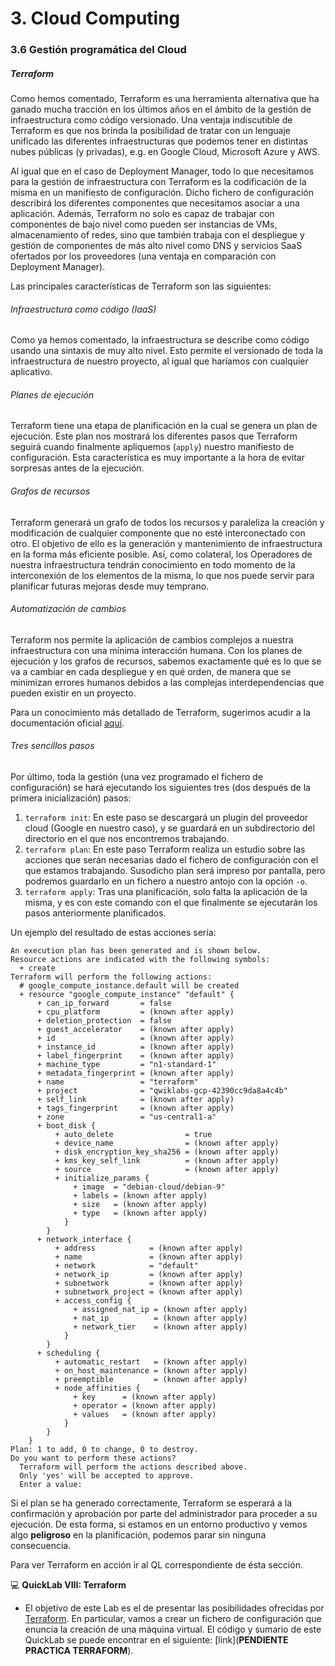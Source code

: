 # 3. Cloud Computing

### 3.6 Gestión programática del Cloud

##### Terraform

Como hemos comentado, Terraform es una herramienta alternativa que ha ganado mucha tracción en los últimos años en el ámbito de la gestión de infraestructura como código versionado. Una ventaja indiscutible de Terraform es que nos brinda la posibilidad de tratar con un lenguaje unificado las diferentes infraestructuras que podemos tener en distintas nubes públicas (y privadas), e.g. en Google Cloud, Microsoft Azure y AWS.

Al igual que en el caso de Deployment Manager, todo lo que necesitamos para la gestión de infraestructura con Terraform es la codificación de la misma en un manifiesto de configuración. Dicho fichero de configuración describirá los diferentes componentes que necesitamos asociar a una aplicación. Además, Terraform no solo es capaz de trabajar con componentes de bajo nivel como pueden ser instancias de VMs, almacenamiento of redes, sino que también trabaja con el despliegue y gestión de componentes de más alto nivel como DNS y servicios SaaS ofertados por los proveedores (una ventaja en comparación con Deployment Manager).

Las principales características de Terraform son las siguientes:

###### Infraestructura como código (IaaS)

Como ya hemos comentado, la infraestructura se describe como código usando una sintaxis de muy alto nivel. Esto permite el versionado de toda la infraestructura de nuestro proyecto, al igual que haríamos con cualquier aplicativo. 

###### Planes de ejecución

Terraform tiene una etapa de planificación en la cual se genera un plan de ejecución. Este plan nos mostrará los diferentes pasos que Terraform seguirá cuando finalmente apliquemos (`apply`) nuestro manifiesto de configuración. Esta característica es muy importante a la hora de evitar sorpresas antes de la ejecución.

###### Grafos de recursos

Terraform generará un grafo de todos los recursos y paraleliza la creación y modificación de cualquier componente que no esté interconectado con otro. El objetivo de ello es la generación y mantenimiento de infraestructura en la forma más eficiente posible. Así, como colateral, los Operadores de nuestra infraestructura tendrán conocimiento en todo momento de la interconexión de los elementos de la misma, lo que nos puede servir para planificar futuras mejoras desde muy temprano.

###### Automatización de cambios

Terraform nos permite la aplicación de cambios complejos a nuestra infraestructura con una mínima interacción humana. Con los planes de ejecución y los grafos de recursos, sabemos exactamente qué es lo que se va a cambiar en cada despliegue y en qué orden, de manera que se minimizan errores humanos debidos a las complejas interdependencias que pueden existir en un proyecto.

Para un conocimiento más detallado de Terraform, sugerimos acudir a la documentación oficial [aquí](https://www.terraform.io/).

###### Tres sencillos pasos

Por último, toda la gestión (una vez programado el fichero de configuración) se hará ejecutando los siguientes tres (dos después de la primera inicialización) pasos:

1. `terraform init`: En este paso se descargará un plugin del proveedor cloud (Google en nuestro caso), y se guardará en un subdirectorio del directorio en el que nos encontremos trabajando. 
2. `terraform plan`: En este paso Terraform realiza un estudio sobre las acciones que serán necesarias dado el fichero de configuración con el que estamos trabajando. Susodicho plan será impreso por pantalla, pero podremos guardarlo en un fichero a nuestro antojo con la opción `-o`. 
3. `terraform apply`: Tras una planificación, solo falta la aplicación de la misma, y es con este comando con el que finalmente se ejecutarán los pasos anteriormente planificados. 

Un ejemplo del resultado de estas acciones sería:

```
An execution plan has been generated and is shown below.
Resource actions are indicated with the following symbols:
  + create
Terraform will perform the following actions:
  # google_compute_instance.default will be created
  + resource "google_compute_instance" "default" {
      + can_ip_forward       = false
      + cpu_platform         = (known after apply)
      + deletion_protection  = false
      + guest_accelerator    = (known after apply)
      + id                   = (known after apply)
      + instance_id          = (known after apply)
      + label_fingerprint    = (known after apply)
      + machine_type         = "n1-standard-1"
      + metadata_fingerprint = (known after apply)
      + name                 = "terraform"
      + project              = "qwiklabs-gcp-42390cc9da8a4c4b"
      + self_link            = (known after apply)
      + tags_fingerprint     = (known after apply)
      + zone                 = "us-central1-a"
      + boot_disk {
          + auto_delete                = true
          + device_name                = (known after apply)
          + disk_encryption_key_sha256 = (known after apply)
          + kms_key_self_link          = (known after apply)
          + source                     = (known after apply)
          + initialize_params {
              + image  = "debian-cloud/debian-9"
              + labels = (known after apply)
              + size   = (known after apply)
              + type   = (known after apply)
            }
        }
      + network_interface {
          + address            = (known after apply)
          + name               = (known after apply)
          + network            = "default"
          + network_ip         = (known after apply)
          + subnetwork         = (known after apply)
          + subnetwork_project = (known after apply)
          + access_config {
              + assigned_nat_ip = (known after apply)
              + nat_ip          = (known after apply)
              + network_tier    = (known after apply)
            }
        }
      + scheduling {
          + automatic_restart   = (known after apply)
          + on_host_maintenance = (known after apply)
          + preemptible         = (known after apply)
          + node_affinities {
              + key      = (known after apply)
              + operator = (known after apply)
              + values   = (known after apply)
            }
        }
    }
Plan: 1 to add, 0 to change, 0 to destroy.
Do you want to perform these actions?
  Terraform will perform the actions described above.
  Only 'yes' will be accepted to approve.
  Enter a value:
```

Si el plan se ha generado correctamente, Terraform se esperará a la confirmación y aprobación por parte del administrador para proceder a su ejecución. De esta forma, si estamos en un entorno productivo y vemos algo **peligroso** en la planificación, podemos parar sin ninguna consecuencia.

Para ver Terraform en acción ir al QL correspondiente de ésta sección. 

💻 **QuickLab VIII: Terraform**

* El objetivo de este Lab es el de presentar las posibilidades ofrecidas por [Terraform](https://www.terraform.io/). En particular, vamos a crear un fichero de configuración que enuncia la creación de una máquina virtual. El código y sumario de este QuickLab se puede encontrar en el siguiente: [link](****PENDIENTE PRACTICA TERRAFORM****).


